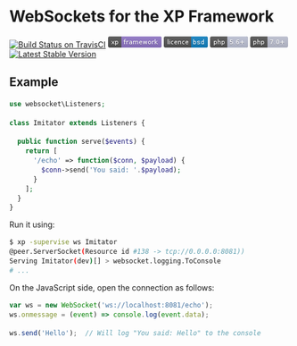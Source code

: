 WebSockets for the XP Framework
========================================================================

[![Build Status on TravisCI](https://secure.travis-ci.org/xp-forge/websockets.png)](http://travis-ci.org/xp-forge/websockets)
[![XP Framework Module](https://raw.githubusercontent.com/xp-framework/web/master/static/xp-framework-badge.png)](https://github.com/xp-framework/core)
[![BSD Licence](https://raw.githubusercontent.com/xp-framework/web/master/static/licence-bsd.png)](https://github.com/xp-framework/core/blob/master/LICENCE.md)
[![Required PHP 5.6+](https://raw.githubusercontent.com/xp-framework/web/master/static/php-5_6plus.png)](http://php.net/)
[![Supports PHP 7.0+](https://raw.githubusercontent.com/xp-framework/web/master/static/php-7_0plus.png)](http://php.net/)
[![Latest Stable Version](https://poser.pugx.org/xp-forge/websockets/version.png)](https://packagist.org/packages/xp-forge/websockets)

Example
-------

```php
use websocket\Listeners;

class Imitator extends Listeners {

  public function serve($events) {
    return [
      '/echo' => function($conn, $payload) {
        $conn->send('You said: '.$payload);
      }
    ];
  }
}
```

Run it using:

```bash
$ xp -supervise ws Imitator
@peer.ServerSocket(Resource id #138 -> tcp://0.0.0.0:8081))
Serving Imitator(dev)[] > websocket.logging.ToConsole
# ...
```

On the JavaScript side, open the connection as follows:

```javascript
var ws = new WebSocket('ws://localhost:8081/echo');
ws.onmessage = (event) => console.log(event.data);

ws.send('Hello');  // Will log "You said: Hello" to the console
```